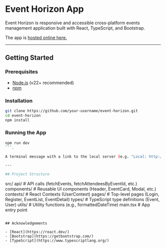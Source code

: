 # Event Horizon App

Event Horizon is responsive and accessible cross-platform events management application built with React, TypeScript, and Bootstrap.

The app is [hosted online here.](https://event-horizon-app.vercel.app/)

---

## Getting Started

### Prerequisites

- [Node.js](https://nodejs.org/) (v22+ recommended)
- [npm](https://www.npmjs.com/)

### Installation

```bash
git clone https://github.com/your-username/event-horizon.git
cd event-horizon
npm install
```

### Running the App

```bash
npm run dev
```.

A terminal message with a link to the local server (e.g. "Local: http://localhost:5173/") will open a live preview of the app.

---

## Project Structure

```
src/
  api/                   # API calls (fetchEvents, fetchAttendeesByEventId, etc.)
  components/            # Reusable UI components (Header, EventCard, Modal, etc.)
  contexts/              # React Contexts (UserContext)
  pages/                 # Top-level pages (Login, Register, EventList, EventDetail)
  types/                 # TypeScript type definitions (Event, User)
  utils/                 # Utility functions (e.g., formattedDateTime)
  main.tsx              # App entry point
```

## Acknowledgements

- [React](https://react.dev/)
- [Bootstrap](https://getbootstrap.com/)
- [TypeScript](https://www.typescriptlang.org/)
